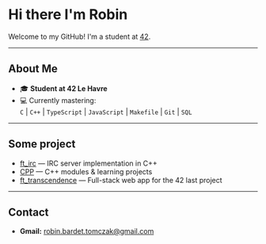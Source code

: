 # Hi there I'm Robin

Welcome to my GitHub! I'm a student at [42](https://www.42.fr/).

---

## About Me

- 🎓 **Student at 42 Le Havre**
- 💻 Currently mastering:  
  `C` | `C++` | `TypeScript` | `JavaScript` | `Makefile` | `Git` | `SQL`
  
---
## Some project

- [ft_irc](https://github.com/rbardet/ft_irc) — IRC server implementation in C++
- [CPP](https://github.com/rbardet/CPP) — C++ modules & learning projects
- [ft_transcendence](https://github.com/M-U-C-K-A/transcendance) — Full-stack web app for the 42 last project

---

## Contact

- **Gmail:** robin.bardet.tomczak@gmail.com
